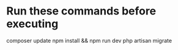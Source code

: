 # Run these commands before executing
composer update
npm install && npm run dev
php artisan migrate
